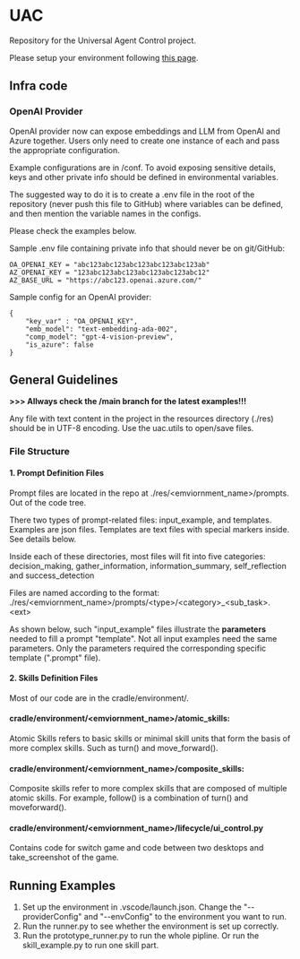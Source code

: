 # UAC
Repository for the Universal Agent Control project.

Please setup your environment following [this page](./ENVIRONMENT.MD).

## Infra code

### OpenAI Provider

OpenAI provider now can expose embeddings and LLM from OpenAI and Azure together. Users only need to create one instance of each and pass the appropriate configuration.

Example configurations are in /conf. To avoid exposing sensitive details, keys and other private info should be defined in environmental variables.

The suggested way to do it is to create a .env file in the root of the repository (never push this file to GitHub) where variables can be defined, and then mention the variable names in the configs.

Please check the examples below.

Sample .env file containing private info that should never be on git/GitHub:
```
OA_OPENAI_KEY = "abc123abc123abc123abc123abc123ab"
AZ_OPENAI_KEY = "123abc123abc123abc123abc123abc12"
AZ_BASE_URL = "https://abc123.openai.azure.com/"
```

Sample config for an OpenAI provider:
```
{
	"key_var" : "OA_OPENAI_KEY",
	"emb_model": "text-embedding-ada-002",
	"comp_model": "gpt-4-vision-preview",
	"is_azure": false
}
```

## General Guidelines

**>>> Allways check the /main branch for the latest examples!!!**

Any file with text content in the project in the resources directory (./res) should be in UTF-8 encoding. Use the uac.utils to open/save files.


### File Structure

#### 1. Prompt Definition Files

Prompt files are located in the repo at ./res/&lt;emviornment_name&gt;/prompts. Out of the code tree.

There two types of prompt-related files: input_example, and templates. Examples are json files. Templates are text files with special markers inside. See details below.

Inside each of these directories, most files will fit into five categories: decision_making, gather_information, information_summary, self_reflection and success_detection

Files are named according to the format: ./res/&lt;emviornment_name&gt;/prompts/&lt;type&gt;/&lt;category&gt;_&lt;sub_task&gt;.&lt;ext&gt;

As shown below, such "input_example" files illustrate the **parameters** needed to fill a prompt "template".
Not all input examples need the same parameters. Only the parameters required the corresponding specific template (".prompt" file).

#### 2. Skills Definition Files

Most of our code are in the cradle/environment/.

#### cradle/environment/&lt;emviornment_name&gt;/atomic_skills:

Atomic Skills refers to basic skills or minimal skill units that form the basis of more complex skills. Such as turn() and move_forward().

#### cradle/environment/&lt;emviornment_name&gt;/composite_skills:

Composite skills refer to more complex skills that are composed of multiple atomic skills. For example, follow() is a combination of turn() and moveforward().

#### cradle/environment/&lt;emviornment_name&gt;/lifecycle/ui_control.py

Contains code for switch game and code between two desktops and take_screenshot of the game.

## Running Examples

1. Set up the environment in .vscode/launch.json. Change the "--providerConfig" and "--envConfig" to the environment you want to run.
2. Run the runner.py to see whether the environment is set up correctly.
3. Run the prototype_runner.py to run the whole pipline. Or run the skill_example.py to run one skill part.